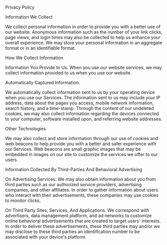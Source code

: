Privacy Policy

Information We Collect

We collect personal information in order to provide you with a better use of our website. Anonymous information such as the number of your link clicks, page views, and login times may also be collected to help us enhance your overall experience. We may store your personal information in an aggregate format or in an identifiable format.

How We Collect Information

Information You Provide to Us.
When you use our website services, we may collect information provided to us when you use our website.

Automatically Captured Information.

We automatically collect information sent to us by your operating device when you use our Services. The information sent to us may include your IP address, data about the pages you access, mobile network information, search history, and a time-stamp. Through the content of our undeleted cookies, we may also collect information regarding the devices connected to your computer, software installed upon, and referring website addresses.

Other Technologies

We may also collect and store information through our use of cookies and web beacons to help provide you with a better and safer experience with our Services. Web beacons are small graphic images that may be embedded in images on our site to customize the services we offer to our users.

Information Collected By Third-Parties And Behavioral Advertising

On Advertising Services: We may also obtain information about you from third parties such as our authorized service providers, advertising companies, and other affiliates. In order to gather information about users who interact with their advertisements, these companies may use cookies to monitor clicks.

On Third Party Sites, Services, And Applications. We correspond with advertisers, data management platform, and ad networks to customize online behavioral advertisements that are created to target users' interests. In order to deliver these advertisements, these third parties may and/or we may disclose to these third parties an identification number to be associated with your device's platform.
